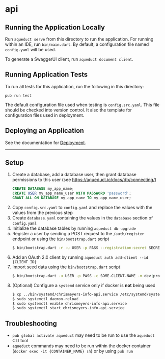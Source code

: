 # api

## Running the Application Locally

Run `aqueduct serve` from this directory to run the application. For running within an IDE, run `bin/main.dart`. By default, a configuration file named `config.yaml` will be used.

To generate a SwaggerUI client, run `aqueduct document client`.

## Running Application Tests

To run all tests for this application, run the following in this directory:

```
pub run test
```

The default configuration file used when testing is `config.src.yaml`. This file should be checked into version control. It also the template for configuration files used in deployment.

## Deploying an Application

See the documentation for [Deployment](https://aqueduct.io/docs/deploy/).

---

## Setup
1. Create a database, add a database user, then grant database permissions to this user (see https://aqueduct.io/docs/db/connecting/)
    ```sql
    CREATE DATABASE my_app_name;
    CREATE USER my_app_name_user WITH PASSWORD 'password';
    GRANT ALL ON DATABASE my_app_name TO my_app_name_user;
    ```
1. Copy `config.src.yaml` to `config.yaml` and replace the values with the values from the previous step
1. Create `database.yaml` containing the values in the `database` section of `config.yaml`
1. Initialize the database tables by running `aqueduct db upgrade`
1. Register a user by sending a POST request to the `/auth/register` endpoint or using the `bin/bootstrap.dart` script
    ```sh
    $ bin/bootstrap.dart -r -u USER -p PASS --registration-secret SECRET
    ```
1. Add an OAuth 2.0 client by running `aqueduct auth add-client --id {CLIENT_ID}`
1. Import seed data using the `bin/bootstrap.dart` script
    ```sh
    $ bin/bootstrap.dart -u USER -p PASS -c SOME.CLIENT.NAME -m dev|prod
    ```
1. (Optional) Configure a `systemd` service only if docker is **not** being used
    ```sh
    $ cp ../bin/systemd/chrismeyers-info-api.service /etc/systemd/system
    $ sudo systemctl daemon-reload
    $ sudo systemctl enable chrismeyers-info-api.service
    $ sudo systemctl start chrismeyers-info-api.service
    ```

## Troubleshooting
- `pub global activate aqueduct` may need to be run to use the `aqueduct` CLI tool
- `aqueduct` commands may need to be run within the docker container (`docker exec -it {CONTAINER_NAME} sh`) or by using `pub run`
